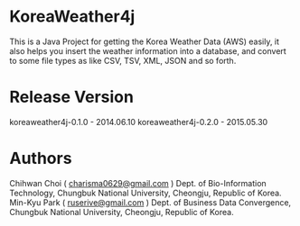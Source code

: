 # KoreaWeather4j
This is a Java Project for getting the Korea Weather Data (AWS) easily, it also helps you insert the weather information into a database, and convert to some file types as like CSV, TSV, XML, JSON and so forth.

# Release Version
koreaweather4j-0.1.0 - 2014.06.10
koreaweather4j-0.2.0 - 2015.05.30

# Authors
Chihwan Choi ( charisma0629@gmail.com )
Dept. of Bio-Information Technology, Chungbuk National University, Cheongju, Republic of Korea.
Min-Kyu Park ( ruserive@gmail.com )
Dept. of Business Data Convergence, Chungbuk National University, Cheongju, Republic of Korea.
